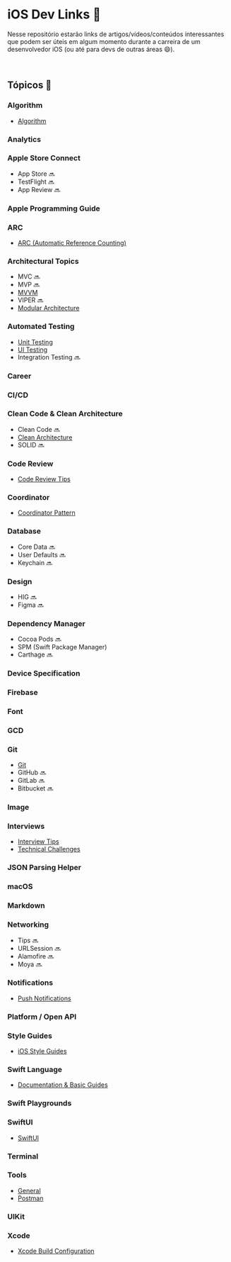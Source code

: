 # iOS Dev Links 🔗

Nesse repositório estarão links de artigos/vídeos/conteúdos interessantes que podem ser úteis em algum momento durante a carreira de um desenvolvedor iOS (ou até para devs de outras áreas 😄).

<br>

## Tópicos 📃

### Algorithm
- [Algorithm](pages/algorithm.md)

### Analytics
### Apple Store Connect
- App Store 🔜
- TestFlight 🔜
- App Review 🔜

### Apple Programming Guide
### ARC
- [ARC (Automatic Reference Counting)](pages/arc.md)

### Architectural Topics
- MVC 🔜
- MVP 🔜
- [MVVM](pages/mvvm-architecture.md)
- VIPER 🔜
- [Modular Architecture](pages/modular-architecture.md)

### Automated Testing
- [Unit Testing](pages/unit-testing.md)
- [UI Testing](pages/ui-testing.md)
- Integration Testing 🔜

### Career
### CI/CD
### Clean Code & Clean Architecture
- Clean Code 🔜
- [Clean Architecture](pages/clean-architecture.md)
- SOLID 🔜

### Code Review
- [Code Review Tips](pages/code-review-tips.md)

### Coordinator
- [Coordinator Pattern](pages/coordinator-pattern.md)

### Database
- Core Data 🔜
- User Defaults 🔜
- Keychain 🔜

### Design
- HIG 🔜
- Figma 🔜

### Dependency Manager
- Cocoa Pods 🔜
- SPM (Swift Package Manager)
- Carthage 🔜

### Device Specification
### Firebase
### Font
### GCD
### Git
- [Git](pages/git.md)
- GitHub 🔜
- GitLab 🔜
- Bitbucket 🔜

### Image
### Interviews
- [Interview Tips](pages/interview-tips.md)
- [Technical Challenges](pages/technical-challenges.md)

### JSON Parsing Helper
### macOS
### Markdown
### Networking
- Tips 🔜
- URLSession 🔜
- Alamofire 🔜
- Moya 🔜

### Notifications
- [Push Notifications](pages/push-notifications.md)

### Platform / Open API
### Style Guides
- [iOS Style Guides](pages/ios-style-guides.md)

### Swift Language
- [Documentation & Basic Guides](pages/swift-lang-documentation-basic-concepts.md)

### Swift Playgrounds
### SwiftUI
- [SwiftUI](pages/swiftui.md)

### Terminal
### Tools
- [General](pages/general-tools.md)
- [Postman](pages/postman.md)

### UIKit
### Xcode
- [Xcode Build Configuration](pages/xcode-build-configuration.md)
